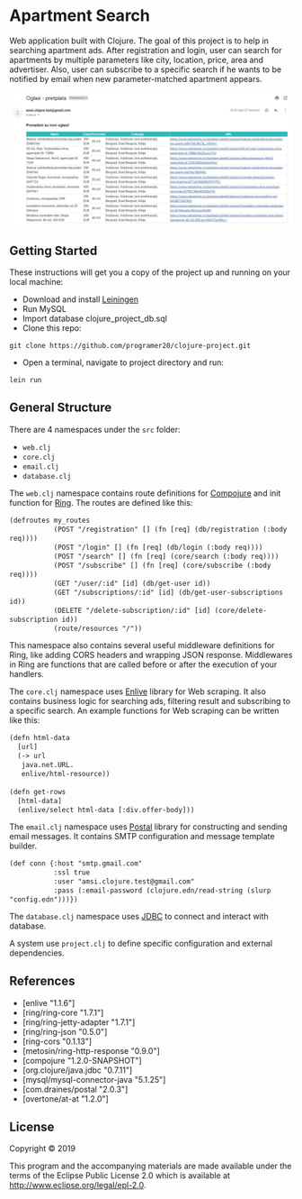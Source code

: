 # Apartment Search

Web application built with Clojure. The goal of this project is to help in searching apartment ads. After registration and login, user can search for apartments by multiple parameters like city, location, price, area and advertiser. Also, user can subscribe to a specific search if he wants to be notified by email when new parameter-matched apartment appears.

<img src="images/1.jpg">

## Getting Started

These instructions will get you a copy of the project up and running on your local machine:

+ Download and install [Leiningen](https://djpowell.github.io/leiningen-win-installer/)
+ Run MySQL
+ Import database clojure_project_db.sql
+ Clone this repo:
``` 
git clone https://github.com/programer20/clojure-project.git 
```
+ Open a terminal, navigate to project directory and run:
``` 
lein run 
```

## General Structure

There are 4 namespaces under the ``src`` folder:

+ `` web.clj ``
+ `` core.clj ``
+ `` email.clj ``
+ `` database.clj ``

The `` web.clj `` namespace contains route definitions for [Compojure](https://github.com/weavejester/compojure) and init function for [Ring](https://github.com/ring-clojure/ring). The routes are defined like this:

```
(defroutes my_routes
           (POST "/registration" [] (fn [req] (db/registration (:body req))))
           (POST "/login" [] (fn [req] (db/login (:body req))))
           (POST "/search" [] (fn [req] (core/search (:body req))))
           (POST "/subscribe" [] (fn [req] (core/subscribe (:body req))))
           (GET "/user/:id" [id] (db/get-user id))
           (GET "/subscriptions/:id" [id] (db/get-user-subscriptions id))
           (DELETE "/delete-subscription/:id" [id] (core/delete-subscription id))
           (route/resources "/"))
```

This namespace also contains several useful middleware definitions for Ring, like adding CORS headers and wrapping JSON response. Middlewares in Ring are functions that are called before or after the execution of your handlers.

The `` core.clj `` namespace uses [Enlive](https://github.com/cgrand/enlive) library for Web scraping. It also contains business logic for searching ads, filtering result and subscribing to a specific search. An example functions for Web scraping can be written like this:

```
(defn html-data
  [url]
  (-> url
   java.net.URL.
   enlive/html-resource))

(defn get-rows
  [html-data]
  (enlive/select html-data [:div.offer-body]))
```

The `` email.clj `` namespace uses [Postal](https://github.com/drewr/postal) library for constructing and sending email messages. It contains SMTP configuration and message template builder.
```
(def conn {:host "smtp.gmail.com"
           :ssl true
           :user "amsi.clojure.test@gmail.com"
           :pass (:email-password (clojure.edn/read-string (slurp "config.edn")))})
```

The `` database.clj `` namespace uses [JDBC](https://github.com/clojure/java.jdbc) to connect and interact with database.

A system use `` project.clj `` to define specific configuration and external dependencies.

## References

+ [enlive "1.1.6"]
+ [ring/ring-core "1.7.1"]
+ [ring/ring-jetty-adapter "1.7.1"]
+ [ring/ring-json "0.5.0"]
+ [ring-cors "0.1.13"]
+ [metosin/ring-http-response "0.9.0"]
+ [compojure "1.2.0-SNAPSHOT"]
+ [org.clojure/java.jdbc "0.7.11"]
+ [mysql/mysql-connector-java "5.1.25"]
+ [com.draines/postal "2.0.3"]
+ [overtone/at-at "1.2.0"]

## License

Copyright © 2019

This program and the accompanying materials are made available under the
terms of the Eclipse Public License 2.0 which is available at
http://www.eclipse.org/legal/epl-2.0.
